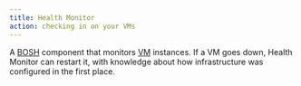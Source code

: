 ```yaml
---
title: Health Monitor
action: checking in on your VMs
---
```


A [BOSH](/bosh/) component that monitors [VM](/virtual-machine/) instances. If a VM goes down, Health Monitor can restart it, with knowledge about how infrastructure was configured in the first place.
